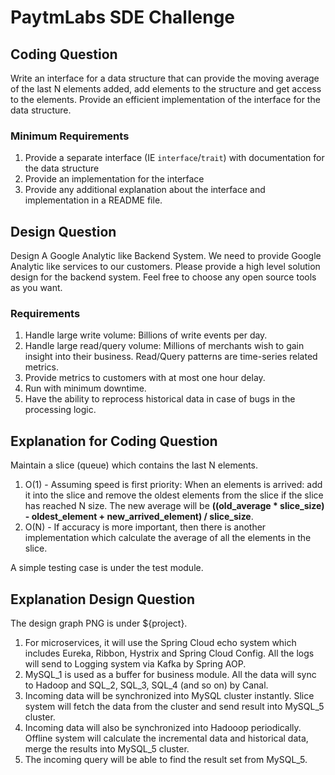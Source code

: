 # PaytmLabs SDE Challenge

## Coding Question

Write an interface for a data structure that can provide the moving average of the last N elements added, add elements to the structure and get access to the elements. Provide an efficient implementation of the interface for the data structure.

### Minimum Requirements

1. Provide a separate interface (IE `interface`/`trait`) with documentation for the data structure
2. Provide an implementation for the interface
3. Provide any additional explanation about the interface and implementation in a README file.

## Design Question

Design A Google Analytic like Backend System.
We need to provide Google Analytic like services to our customers. Please provide a high level solution design for the backend system. Feel free to choose any open source tools as you want.

### Requirements

1. Handle large write volume: Billions of write events per day.
2. Handle large read/query volume: Millions of merchants wish to gain insight into their business. Read/Query patterns are time-series related metrics.
3. Provide metrics to customers with at most one hour delay.
4. Run with minimum downtime.
5. Have the ability to reprocess historical data in case of bugs in the processing logic.

## Explanation for Coding Question
Maintain a slice (queue) which contains the last N elements.
1. O(1) - Assuming speed is first priority: 
When an elements is arrived: add it into the slice and remove the oldest elements from the slice if the slice has reached N size. The new average will be <b>((old_average * slice_size) - oldest_element + new_arrived_element) / slice_size</b>.
2. O(N) - If accuracy is more important, then there is another implementation which calculate the average of all the elements in the slice.

A simple testing case is under the test module.

## Explanation Design Question
The design graph PNG is under ${project}.
1. For microservices, it will use the Spring Cloud echo system which includes Eureka, Ribbon, Hystrix and Spring Cloud Config. All the logs will send to Logging system via Kafka by Spring AOP.
2. MySQL_1 is used as a buffer for business module. All the data will sync to Hadoop and SQL_2, SQL_3, SQL_4 (and so on) by Canal.
3. Incoming data will be synchronized into MySQL cluster instantly. Slice system will fetch the data from the cluster and send result into MySQL_5 cluster.
4. Incoming data will also be synchronized into Hadooop periodically. Offline system will calculate the incremental data and historical data, merge the results into MySQL_5 cluster.
5. The incoming query will be able to find the result set from MySQL_5.